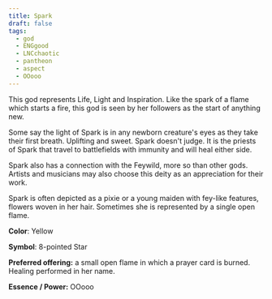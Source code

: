 ```yaml
---
title: Spark
draft: false
tags:
  - god
  - ENGgood
  - LNCchaotic
  - pantheon
  - aspect
  - OOooo
---
```

This god represents Life, Light and Inspiration. Like the spark of a flame which starts a fire, this god is seen by her followers as the start of anything new. 

Some say the light of Spark is in any newborn creature's eyes as they take their first breath. Uplifting and sweet. Spark doesn't judge. 
It is the priests of Spark that travel to battlefields with immunity and will heal either side. 

Spark also has a connection with the Feywild, more so than other gods. Artists and musicians may also choose this deity as an appreciation for their work.

Spark is often depicted as a pixie or a young maiden with fey-like features, flowers woven in her hair. Sometimes she is represented by a single open flame.

**Color**: Yellow

**Symbol**: 8-pointed Star 

**Preferred offering:** a small open flame in which a prayer card is burned. Healing performed in her name.

**Essence / Power:** OOooo

